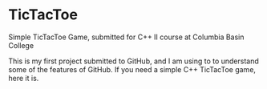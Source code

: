 # TicTacToe
Simple TicTacToe Game, submitted for C++ II course at Columbia Basin College

This is my first project submitted to GitHub, and I am using to to understand some of the features of GitHub.
If you need a simple C++ TicTacToe game, here it is.
